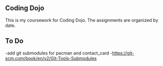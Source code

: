 ## Coding Dojo


This is my coursework for Coding Dojo. The assignments are organized by date.


## To Do

-add git submodules for pacman and contact_card
-https://git-scm.com/book/en/v2/Git-Tools-Submodules